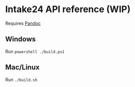 # Intake24 API reference (WIP)

Requires [Pandoc](https://pandoc.org/)

## Windows

Run `powershell ./build.ps1`

## Mac/Linux

Run `./build.sh`

